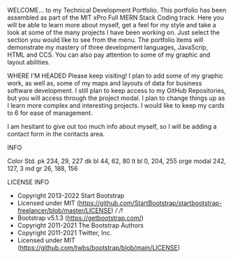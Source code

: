 WELCOME...
to my Technical Development Portfolio.  This portfolio has been assembled as part of the MIT xPro Full MERN Stack Coding track.  Here you will be able to learn more about myself, get a feel for my style and take a look at some of the many projects I have been working on.  Just select the section you would like to see from the menu.  The portfolio items will demonstrate my mastery of three development languages, JavaScrip, HTML and CCS.  You can also pay attention to some of my graphic and layout abilities.

WHERE I'M HEADED
Please keep visiting!  I plan to add some of my graphic work, as well as, some of my maps and layouts of data for business software development.  I still plan to keep access to my GitHub Repositories, but you will access through the project modal. I plan to change things up as I learn more complex and interesting projects.  I would like to keep my cards to 6 for ease of management.

I am hesitant to give out too much info about myself, so I will be adding a contact form in the contacts area.

INFO

Color Std.
pk 234, 29, 227
dk bl 44, 62, 80
lt bl 0, 204, 255
orge modal 242, 127, 3
md gr 26, 188, 156

LICENSE INFO
* Copyright 2013-2022 Start Bootstrap
* Licensed under MIT (https://github.com/StartBootstrap/startbootstrap-freelancer/blob/master/LICENSE)
*/
/*!
 * Bootstrap v5.1.3 (https://getbootstrap.com/)
 * Copyright 2011-2021 The Bootstrap Authors
 * Copyright 2011-2021 Twitter, Inc.
 * Licensed under MIT (https://github.com/twbs/bootstrap/blob/main/LICENSE)
